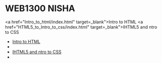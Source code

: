 # WEB1300 NISHA

<a href="Intro_to_html/index.html" target=_blank">Intro to HTML</a>
<a href="HTML5_to_Intro_to_css/index.html" target=_blank">IHTML5 and ntro to CSS</a>

<ul>
<li><a href="Intro_to_html/index.html" target=_blank">Intro to HTML</a><li>
<li><a href="HTML5_to_Intro_to_css/index.html" target=_blank">IHTML5 and ntro to CSS</a><li>
</ul>